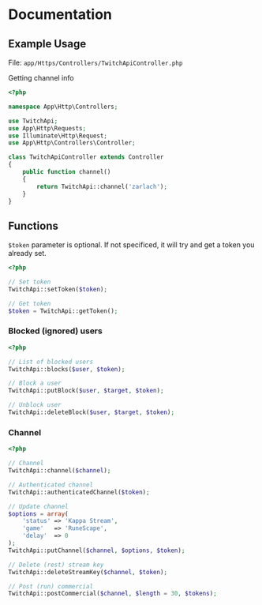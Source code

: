 # Documentation

## Example Usage

File: ```app/Https/Controllers/TwitchApiController.php```

Getting channel info

```php
<?php

namespace App\Http\Controllers;

use TwitchApi;
use App\Http\Requests;
use Illuminate\Http\Request;
use App\Http\Controllers\Controller;

class TwitchApiController extends Controller
{
    public function channel()
    {
        return TwitchApi::channel('zarlach');
    }
}
```

## Functions

```$token``` parameter is optional. If not specificed, it will try and get a token you already set.

```php
<?php

// Set token
TwitchApi::setToken($token);

// Get token
$token = TwitchApi::getToken();
```

### Blocked (ignored) users
```php
<?php

// List of blocked users
TwitchApi::blocks($user, $token);

// Block a user
TwitchApi::putBlock($user, $target, $token);

// Unblock user
TwitchApi::deleteBlock($user, $target, $token);

```

### Channel
```php
<?php

// Channel
TwitchApi::channel($channel);

// Authenticated channel
TwitchApi::authenticatedChannel($token);

// Update channel
$options = array(
    'status' => 'Kappa Stream',
    'game'   => 'RuneScape',
    'delay'  => 0
);
TwitchApi::putChannel($channel, $options, $token);

// Delete (rest) stream key
TwitchApi::deleteStreamKey($channel, $token);

// Post (run) commercial
TwitchApi::postCommercial($channel, $length = 30, $tokens);
```
